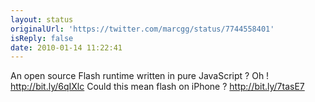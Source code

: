 ```yaml
---
layout: status
originalUrl: 'https://twitter.com/marcgg/status/7744558401'
isReply: false
date: 2010-01-14 11:22:41
---
```


An open source Flash runtime written in pure JavaScript ? Oh ! http://bit.ly/6qIXlc Could this mean flash on iPhone ? http://bit.ly/7tasE7
